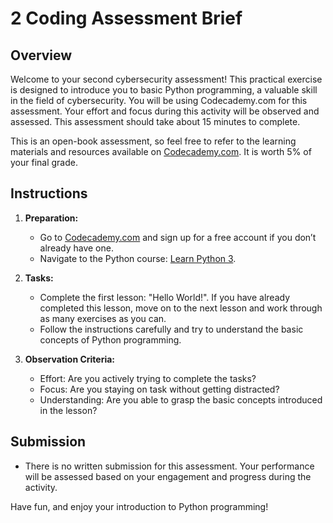 # 2 Coding Assessment Brief

## Overview

Welcome to your second cybersecurity assessment! This practical exercise is designed to introduce you to basic Python programming, a valuable skill in the field of cybersecurity. You will be using Codecademy.com for this assessment. Your effort and focus during this activity will be observed and assessed. This assessment should take about 15 minutes to complete.

This is an open-book assessment, so feel free to refer to the learning materials and resources available on [Codecademy.com](https://www.codecademy.com). It is worth 5% of your final grade.

## Instructions

1. **Preparation:**
   - Go to [Codecademy.com](https://www.codecademy.com) and sign up for a free account if you don’t already have one.
   - Navigate to the Python course: [Learn Python 3](https://www.codecademy.com/learn/learn-python-3).

2. **Tasks:**
   - Complete the first lesson: "Hello World!". If you have already completed this lesson, move on to the next lesson and work through as many exercises as you can.
   - Follow the instructions carefully and try to understand the basic concepts of Python programming.

3. **Observation Criteria:**
   - Effort: Are you actively trying to complete the tasks?
   - Focus: Are you staying on task without getting distracted?
   - Understanding: Are you able to grasp the basic concepts introduced in the lesson?

## Submission

- There is no written submission for this assessment. Your performance will be assessed based on your engagement and progress during the activity.

Have fun, and enjoy your introduction to Python programming!
